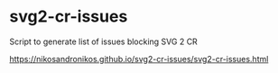 # svg2-cr-issues
Script to generate list of issues blocking SVG 2 CR

https://nikosandronikos.github.io/svg2-cr-issues/svg2-cr-issues.html
